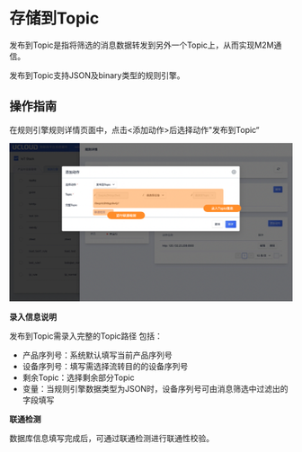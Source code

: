 # 存储到Topic

发布到Topic是指将筛选的消息数据转发到另外一个Topic上，从而实现M2M通信。

发布到Topic支持JSON及binary类型的规则引擎。



## 操作指南

在规则引擎规则详情页面中，点击<添加动作>后选择动作"发布到Topic“

![图片](../../../images/动作-7.png)

**录入信息说明**

发布到Topic需录入完整的Topic路径 包括：

* 产品序列号：系统默认填写当前产品序列号
* 设备序列号：填写需选择流转目的的设备序列号
* 剩余Topic：选择剩余部分Topic
* 变量：当规则引擎数据类型为JSON时，设备序列号可由消息筛选中过滤出的字段填写



**联通检测**

数据库信息填写完成后，可通过联通检测进行联通性校验。